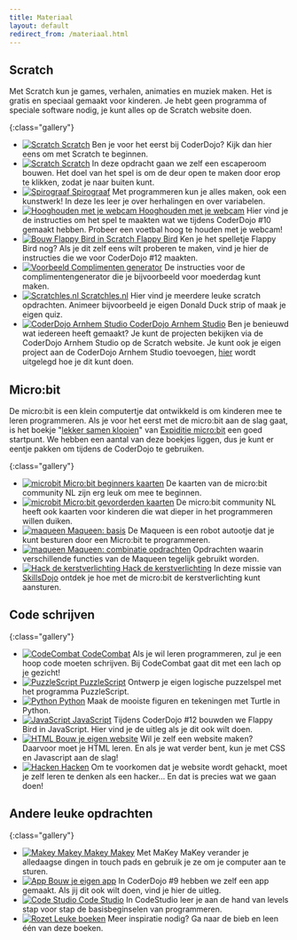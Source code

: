 ```yaml
---
title: Materiaal
layout: default
redirect_from: /materiaal.html
---
```


## Scratch
Met Scratch kun je games, verhalen, animaties en muziek maken. Het is gratis en speciaal gemaakt voor kinderen. Je hebt geen programma of speciale software nodig, je kunt alles op de Scratch website doen. 

{:class="gallery"}
- [![Scratch](/static/img/scratch.png) Scratch](/materiaal/scratch-voor-beginners)
  Ben je voor het eerst bij CoderDojo? Kijk dan hier eens om met Scratch te beginnen.
- [![Scratch](/static/img/escape-room.gif) Scratch](https://coderdojo-leiden.github.io/escaperoom/)
  In deze opdracht gaan we zelf een escaperoom bouwen. Het doel van het spel is om de deur open te maken door erop te klikken, zodat je naar buiten kunt.
- [![Spirograaf](/static/img/scratch-spirograaf-1.png) Spirograaf](/materiaal/scratch/spirograaf)
Met programmeren kun je alles maken, ook een kunstwerk! In deze les leer je  over herhalingen en over variabelen.
- [![Hooghouden met je webcam](/static/img/scratch-hooghouden.png) Hooghouden met je webcam](/materiaal/scratch/hooghouden)
Hier vind je de instructies om het spel te maakten wat we tijdens CoderDojo #10 gemaakt hebben. Probeer een voetbal hoog te houden met je webcam!
- [![Bouw Flappy Bird in Scratch](/static/img/flappybird.png)
 Flappy Bird](/materiaal/scratch/flappybird)
Ken je het spelletje Flappy Bird nog? Als je dit zelf eens wilt proberen te maken, vind je hier de instructies die we voor CoderDojo #12 maakten.
- [![Voorbeeld](/static/img/complimentengenerator/image9.png) Complimenten generator](/materiaal/scratch/complimentengenerator)
De instructies voor de complimentengenerator die je bijvoorbeeld voor moederdag kunt maken.
- [![Scratchles.nl](/static/img/scratchles.png) Scratchles.nl](https://scratchles.nl/)
Hier vind je meerdere leuke scratch opdrachten. Animeer bijvoorbeeld je eigen Donald Duck strip of maak je eigen quiz.
- [![CoderDojo Arnhem Studio](/static/img/coderdojo-arnhem-studio.png) CoderDojo Arnhem Studio](https://scratch.mit.edu/studios/2502768)
Ben je benieuwd wat iedereen heeft gemaakt? Je kunt de projecten bekijken via de CoderDojo Arnhem Studio op de Scratch website. Je kunt ook je eigen project aan de CoderDojo Arnhem Studio toevoegen, [hier](/2016/06/25/scratch-projecten-delen) wordt uitgelegd hoe je dit kunt doen.

## Micro:bit

De micro:bit is een klein computertje dat ontwikkeld is om kinderen mee te leren programmeren. Als je voor het eerst met de micro:bit aan de slag gaat, is het boekje "[lekker samen klooien](https://www.expeditiemicrobit.nl/sites/default/files/2017-09/Expeditie%20microbit%20Les%201%20Stichting%20FutureNL%20-%20Lekkersamenklooien_0.pdf)" van [Expiditie micro:bit](https://www.expeditiemicrobit.nl/) een goed startpunt. We hebben een aantal van deze boekjes liggen, dus je kunt er eentje pakken om tijdens de CoderDojo te gebruiken.

{:class="gallery"}
- [![microbit](/static/img/microbit-explorer.png) Micro:bit beginners kaarten](https://www.micro-bit.nl/sites/default/files/afbeeldingen/Content/explorer%20%280.1%29.pdf)
  De kaarten van de micro:bit community NL zijn erg leuk om mee te beginnen.
- [![microbit](/static/img/microbit-programmer.png) Micro:bit gevorderden kaarten](https://www.micro-bit.nl/sites/default/files/afbeeldingen/Content/programmer%20%280.1%29.pdf)
  De micro:bit community NL heeft ook kaarten voor kinderen die wat dieper in het programmeren willen duiken.
- [![maqueen](/static/img/maqueen.jpg) Maqueen: basis](/materiaal/microbit-maqueen)
  De Maqueen is een robot autootje dat je kunt besturen door een Micro:bit te programmeren.
- [![maqueen](/static/img/maqueen2.jpeg) Maqueen: combinatie opdrachten](/materiaal/microbit-maqueen-combinatie-opdrachten)
  Opdrachten waarin verschillende functies van de Maqueen tegelijk gebruikt worden.
- [![Hack de kerstverlichting](/static/img/hack-de-kerstverlichting.png) Hack de kerstverlichting](https://www.skillsdojo.nl/microcomputer-uitvinden/kerst/)
  In deze missie van [SkillsDojo](https://www.skillsdojo.nl) ontdek je hoe met de micro:bit de kerstverlichting kunt aansturen.

## Code schrijven

{:class="gallery"}
- [![CodeCombat](/static/img/codecombat.png) CodeCombat](/2017/01/21/codecombat)
  Als je wil leren programmeren, zul je een hoop code moeten schrijven. Bij CodeCombat gaat dit met een lach op je gezicht!
- [![PuzzleScript](/static/img/puzzlescript.gif) PuzzleScript](/materiaal/puzzlescript)
  Ontwerp je eigen logische puzzelspel met het programma PuzzleScript.
- [![Python](/static/img/python.png) Python](/materiaal/python)
  Maak de mooiste figuren en tekeningen met Turtle in Python.
- [![JavaScript](/static/img/javascript.png) JavaScript](/2017/09/16/javascript-flappybird)
  Tijdens CoderDojo #12 bouwden we Flappy Bird in JavaScript. Hier vind je de uitleg als je dit ook wilt doen.
- [![HTML](/static/img/html.png) Bouw je eigen website](/materiaal/website)
  Wil je zelf een website maken? Daarvoor moet je HTML leren. En als je wat verder bent, kun je met CSS en Javascript aan de slag!
- [![Hacken](/static/img/hacken.png) Hacken](/2019/10/19/hacken)
  Om te voorkomen dat je website wordt gehackt, moet je zelf leren te denken als een hacker… En dat is precies wat we gaan doen! 

## Andere leuke opdrachten

{:class="gallery"}
- [![Makey Makey](/static/img/makeymakey.png) Makey Makey](/2016/09/17/makey-makey)
  Met MaKey MaKey verander je alledaagse dingen in touch pads en gebruik je ze om je computer aan te sturen.
- [![App](/static/img/app.png) Bouw je eigen app](/2017/04/15/bouw-je-eigen-app)
  In CoderDojo #9 hebben we zelf een app gemaakt. Als jij dit ook wilt doen, vind je hier de uitleg.
- [![Code Studio](/static/img/codestudio.jpg) Code Studio](http://www.coderdojo-arnhem.nl/materiaal/codestudio/)
  In CodeStudio leer je aan de hand van levels stap voor stap de basisbeginselen van programmeren.
- [![Rozet](/static/img/rozet.jpg) Leuke boeken](https://www.sambis.nl/iguana/www.main.cls?sUrl=BA_CODERDOJO)
  Meer inspiratie nodig? Ga naar de bieb en leen één van deze boeken.
